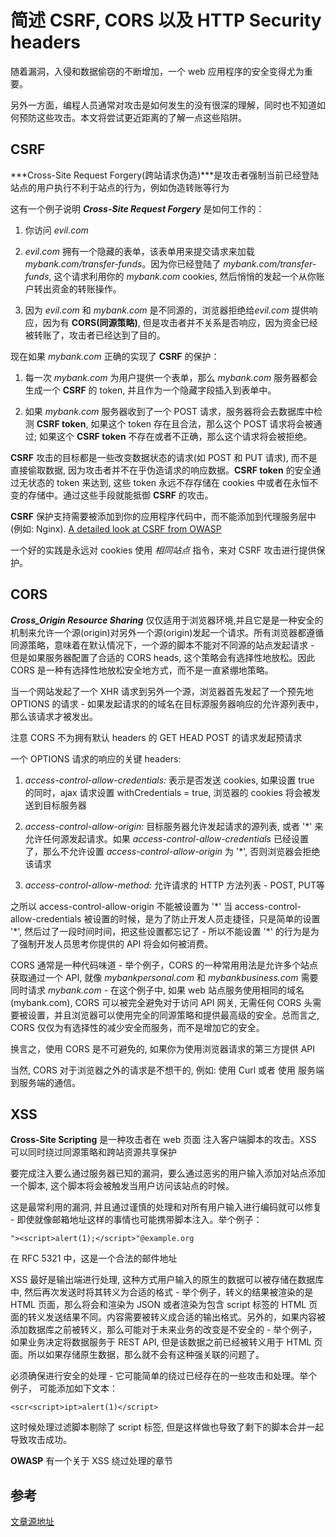 # 简述 CSRF, CORS 以及 HTTP Security headers
随着漏洞，入侵和数据偷窃的不断增加，一个 web 应用程序的安全变得尤为重要。

另外一方面，编程人员通常对攻击是如何发生的没有很深的理解，同时也不知道如何预防这些攻击。本文将尝试更近距离的了解一点这些陷阱。

## CSRF
***Cross-Site Request Forgery(跨站请求伪造)***是攻击者强制当前已经登陆站点的用户执行不利于站点的行为，例如伪造转账等行为

这有一个例子说明 ***Cross-Site Request Forgery*** 是如何工作的：
1. 你访问 *evil.com*

2. *evil.com* 拥有一个隐藏的表单，该表单用来提交请求来加载 *mybank.com/transfer-funds*。因为你已经登陆了 *mybank.com/transfer-funds*, 这个请求利用你的 *mybank.com* cookies, 然后悄悄的发起一个从你账户转出资金的转账操作。

3. 因为 *evil.com* 和 *mybank.com* 是不同源的，浏览器拒绝给*evil.com* 提供响应，因为有 **CORS(同源策略)**, 但是攻击者并不关系是否响应，因为资金已经被转账了，攻击者已经达到了目的。

现在如果 *mybank.com* 正确的实现了 **CSRF** 的保护：

1. 每一次 *mybank.com* 为用户提供一个表单，那么 *mybank.com* 服务器都会生成一个 **CSRF** 的 token, 并且作为一个隐藏字段插入到表单中。

2. 如果 *mybank.com* 服务器收到了一个 POST 请求，服务器将会去数据库中检测 **CSRF token**, 如果这个 token 存在且合法，那么这个 POST 请求将会被通过; 如果这个 **CSRF token** 不存在或者不正确，那么这个请求将会被拒绝。

**CSRF** 攻击的目标都是一些改变数据状态的请求(如 POST 和 PUT 请求), 而不是直接偷取数据, 因为攻击者并不在乎伪造请求的响应数据。**CSRF token** 的安全通过无状态的 token 来达到, 这些 token 永远不存存储在 cookies 中或者在永恒不变的存储中。通过这些手段就能抵御 **CSRF** 的攻击。

**CSRF** 保护支持需要被添加到你的应用程序代码中，而不能添加到代理服务层中(例如: Nginx). [A detailed look at CSRF from OWASP](https://github.com/OWASP/CheatSheetSeries/blob/master/cheatsheets/Cross-Site_Request_Forgery_Prevention_Cheat_Sheet.md)

一个好的实践是永远对 cookies 使用 *相同站点* 指令，来对 CSRF 攻击进行提供保护。


## CORS
***Cross_Origin Resource Sharing*** 仅仅适用于浏览器环境,并且它是是一种安全的机制来允许一个源(origin)对另外一个源(origin)发起一个请求。所有浏览器都遵循同源策略，意味着在默认情况下，一个源的脚本不能对不同源的站点发起请求 - 但是如果服务器配置了合适的 CORS heads, 这个策略会有选择性地放松。因此 CORS 是一种有选择性地放松安全地方式，而不是一直紧绷地策略。

当一个网站发起了一个 XHR 请求到另外一个源，浏览器首先发起了一个预先地 OPTIONS 的请求 - 如果发起请求的的域名在目标源服务器响应的允许源列表中，那么该请求才被发出。

注意 CORS 不为拥有默认 headers 的 GET HEAD POST 的请求发起预请求

一个 OPTIONS 请求的响应的关键 headers:

1. *access-control-allow-credentials:* 表示是否发送 cookies, 如果设置 true 的同时，ajax 请求设置 withCredentials = true, 浏览器的 cookies 将会被发送到目标服务器

2. *access-control-allow-origin:* 目标服务器允许发起请求的源列表, 或者 '\*' 来允许任何源发起请求。如果 *access-control-allow-credentials* 已经设置了，那么不允许设置 *access-control-allow-origin* 为 '\*', 否则浏览器会拒绝该请求

3. *access-control-allow-method:* 允许请求的 HTTP 方法列表 - POST, PUT等

之所以 access-control-allow-origin 不能被设置为 '\*' 当 access-control-allow-credentials 被设置的时候，是为了防止开发人员走捷径，只是简单的设置 '\*', 然后过了一段时间时间，把这些设置都忘记了 - 所以不能设置 '\*' 的行为是为了强制开发人员思考你提供的 API 将会如何被消费。

CORS 通常是一种代码味道 - 举个例子，CORS 的一种常用用法是允许多个站点获取通过一个 API, 就像 *mybankpersonal.com* 和 *mybankbusiness.com* 需要同时请求 *mybank.com* - 在这个例子中, 如果 web 站点服务使用相同的域名(mybank.com), CORS 可以被完全避免对于访问 API 网关, 无需任何 CORS 头需要被设置，并且浏览器可以使用完全的同源策略和提供最高级的安全。总而言之, CORS 仅仅为有选择性的减少安全而服务，而不是增加它的安全。

换言之，使用 CORS 是不可避免的, 如果你为使用浏览器请求的第三方提供 API

当然, CORS 对于浏览器之外的请求是不想干的, 例如: 使用 Curl 或者 使用 服务端到服务端的通信。

## XSS
**Cross-Site Scripting** 是一种攻击者在 web 页面 注入客户端脚本的攻击。XSS 可以同时绕过同源策略和跨站资源共享保护

要完成注入要么通过服务器已知的漏洞，要么通过恶劣的用户输入添加对站点添加一个脚本, 这个脚本将会被触发当用户访问该站点的时候。

这是最常利用的漏洞, 并且通过谨慎的处理和对所有用户输入进行编码就可以修复 - 即使就像邮箱地址这样的事情也可能携带脚本注入。举个例子：
```text
"><script>alert(1);</script>"@example.org
```

在 RFC 5321 中，这是一个合法的邮件地址

XSS 最好是输出端进行处理, 这种方式用户输入的原生的数据可以被存储在数据库中, 然后再次发送时将其转义为合适的格式 - 举个例子，转义的结果被渲染的是 HTML 页面，那么将会和渲染为 JSON 或者渲染为包含 script 标签的 HTML 页面的转义发送结果不同。内容需要被转义成合适的输出格式。另外的，如果内容被添加数据库之前被转义，那么可能对于未来业务的改变是不安全的 - 举个例子， 如果业务决定将数据服务于 REST API, 但是该数据之前已经被转义用于 HTML 页面。所以如果存储原生数据，那么就不会有这种强关联的问题了。

必须确保进行安全的处理 - 它可能简单的绕过已经存在的一些攻击和处理。举个例子， 可能添加如下文本：
```text
<scr<script>ipt>alert(1)</script>
```

这时候处理过滤脚本剔除了 script 标签, 但是这样做也导致了剩下的脚本合并一起导致攻击成功。

**OWASP** 有一个关于 XSS 绕过处理的章节

## 参考
[文章源地址](https://blog.vnaik.com/posts/web-attacks.html)